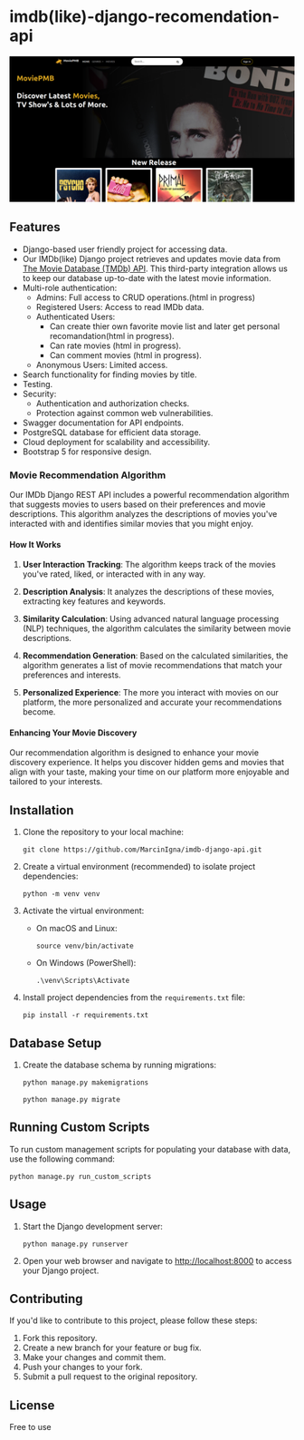 # imdb(like)-django-recomendation-api

![Front page](front_site.png)

## Features

- Django-based user friendly project for accessing data.
- Our IMDb(like) Django project retrieves and updates movie data from [The Movie Database (TMDb) API](https://developer.themoviedb.org/reference/intro/getting-started). This third-party integration allows us to keep our database up-to-date with the latest movie information.
- Multi-role authentication:
  - Admins: Full access to CRUD operations.(html in progress)
  - Registered Users: Access to read IMDb data.
  - Authenticated Users: 
    - Can create thier own favorite movie list and later get personal recomandation(html in progress).
    - Can rate movies (html in progress).
    - Can comment movies (html in progress).
  - Anonymous Users: Limited access.
- Search functionality for finding movies by title.
- Testing.
- Security:
    - Authentication and authorization checks.
    - Protection against common web vulnerabilities.
- Swagger documentation for API endpoints.
- PostgreSQL database for efficient data storage.
- Cloud deployment for scalability and accessibility.
- Bootstrap 5 for responsive design.

### Movie Recommendation Algorithm

Our IMDb Django REST API includes a powerful recommendation algorithm that suggests movies to users based on their preferences and movie descriptions. This algorithm analyzes the descriptions of movies you've interacted with and identifies similar movies that you might enjoy.

#### How It Works

1. **User Interaction Tracking**: The algorithm keeps track of the movies you've rated, liked, or interacted with in any way.

2. **Description Analysis**: It analyzes the descriptions of these movies, extracting key features and keywords.

3. **Similarity Calculation**: Using advanced natural language processing (NLP) techniques, the algorithm calculates the similarity between movie descriptions.

4. **Recommendation Generation**: Based on the calculated similarities, the algorithm generates a list of movie recommendations that match your preferences and interests.

5. **Personalized Experience**: The more you interact with movies on our platform, the more personalized and accurate your recommendations become.

#### Enhancing Your Movie Discovery

Our recommendation algorithm is designed to enhance your movie discovery experience. It helps you discover hidden gems and movies that align with your taste, making your time on our platform more enjoyable and tailored to your interests.


## Installation

1. Clone the repository to your local machine:

   ```shell
   git clone https://github.com/MarcinIgna/imdb-django-api.git
   ```

2. Create a virtual environment (recommended) to isolate project dependencies:

   ```shell
   python -m venv venv
   ```

3. Activate the virtual environment:

   - On macOS and Linux:

     ```shell
     source venv/bin/activate
     ```

   - On Windows (PowerShell):

     ```shell
     .\venv\Scripts\Activate
     ```

4. Install project dependencies from the `requirements.txt` file:

   ```shell
   pip install -r requirements.txt
   ```

## Database Setup

1. Create the database schema by running migrations:

   ```shell
   python manage.py makemigrations
   ```

   ```shell
   python manage.py migrate
   ```

## Running Custom Scripts

To run custom management scripts for populating your database with data, use the following command:

```shell
python manage.py run_custom_scripts
```


## Usage

1. Start the Django development server:

   ```shell
   python manage.py runserver
   ```

2. Open your web browser and navigate to [http://localhost:8000](http://localhost:8000) to access your Django project.

## Contributing

If you'd like to contribute to this project, please follow these steps:

1. Fork this repository.
2. Create a new branch for your feature or bug fix.
3. Make your changes and commit them.
4. Push your changes to your fork.
5. Submit a pull request to the original repository.

## License
Free to use
